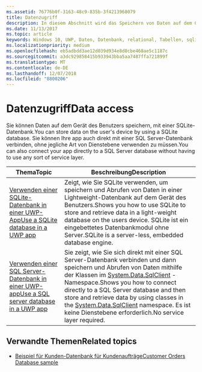 ```yaml
---
ms.assetid: 76776b0f-3163-48c9-835b-3f4213968079
title: Datenzugriff
description: In diesem Abschnitt wird das Speichern von Daten auf dem Gerät in einer privaten Datenbank und die Verwendung der objektrelationalen Zuordnung in UWP-Apps (Universelle Windows-Plattform) erläutert.
ms.date: 11/13/2017
ms.topic: article
keywords: Windows 10, UWP, Daten, Datenbank, relational, Tabellen, sqlite
ms.localizationpriority: medium
ms.openlocfilehash: eb5adbdd3ae12d039d934e8d0cbe468ae5c1187c
ms.sourcegitcommit: a3dc929858415b933943bba5aa7487ffa721899f
ms.translationtype: MT
ms.contentlocale: de-DE
ms.lasthandoff: 12/07/2018
ms.locfileid: "8800206"
---
```

# <a name="data-access"></a><span data-ttu-id="10a9c-104">Datenzugriff</span><span class="sxs-lookup"><span data-stu-id="10a9c-104">Data access</span></span>

<span data-ttu-id="10a9c-105">Sie können Daten auf dem Gerät des Benutzers speichern, mit einer SQLite-Datenbank.</span><span class="sxs-lookup"><span data-stu-id="10a9c-105">You can store data on the user's device by using a SQLite database.</span></span> <span data-ttu-id="10a9c-106">Sie können Ihre app auch direkt mit einer SQL Server-Datenbank verbinden, ohne jegliche Art von Dienstebene verwenden zu müssen.</span><span class="sxs-lookup"><span data-stu-id="10a9c-106">You can also connect your app directly to a SQL Server database without having to use any sort of service layer.</span></span>

| <span data-ttu-id="10a9c-107">Thema</span><span class="sxs-lookup"><span data-stu-id="10a9c-107">Topic</span></span> | <span data-ttu-id="10a9c-108">Beschreibung</span><span class="sxs-lookup"><span data-stu-id="10a9c-108">Description</span></span>|
|-------|------------|
| [<span data-ttu-id="10a9c-109">Verwenden einer SQLite-Datenbank in einer UWP-App</span><span class="sxs-lookup"><span data-stu-id="10a9c-109">Use a SQLite database in a UWP app</span></span>](sqlite-databases.md) | <span data-ttu-id="10a9c-110">Zeigt, wie Sie SQLite verwenden, um speichern und Abrufen von Daten in einer Lightweight-Datenbank auf dem Gerät des Benutzers.</span><span class="sxs-lookup"><span data-stu-id="10a9c-110">Shows you how to use SQLite to store and retrieve data in a light-weight database on the users device.</span></span> <span data-ttu-id="10a9c-111">SQLite ist ein eingebettetes Datenbankmodul ohne Server.</span><span class="sxs-lookup"><span data-stu-id="10a9c-111">SQLite is a server-less, embedded database engine.</span></span> |
| [<span data-ttu-id="10a9c-112">Verwenden einer SQL Server-Datenbank in einer UWP-app</span><span class="sxs-lookup"><span data-stu-id="10a9c-112">Use a SQL server database in a UWP app</span></span>](sql-server-databases.md) | <span data-ttu-id="10a9c-113">Sie zeigt, wie Sie sich direkt mit einer SQL Server-Datenbank verbinden und dann speichern und Abrufen von Daten mithilfe der Klassen im [System.Data.SqlClient](https://msdn.microsoft.com/library/system.data.sqlclient.aspx) -Namespace.</span><span class="sxs-lookup"><span data-stu-id="10a9c-113">Shows you how to connect directly to a SQL Server database and then store and retrieve data by using classes in the [System.Data.SqlClient](https://msdn.microsoft.com/library/system.data.sqlclient.aspx) namespace.</span></span> <span data-ttu-id="10a9c-114">Es ist keine Dienstebene erforderlich.</span><span class="sxs-lookup"><span data-stu-id="10a9c-114">No service layer required.</span></span> |

## <a name="related-topics"></a><span data-ttu-id="10a9c-115">Verwandte Themen</span><span class="sxs-lookup"><span data-stu-id="10a9c-115">Related topics</span></span>

* [<span data-ttu-id="10a9c-116">Beispiel für Kunden-Datenbank für Kundenaufträge</span><span class="sxs-lookup"><span data-stu-id="10a9c-116">Customer Orders Database sample</span></span>](https://github.com/Microsoft/Windows-appsample-customers-orders-database)
